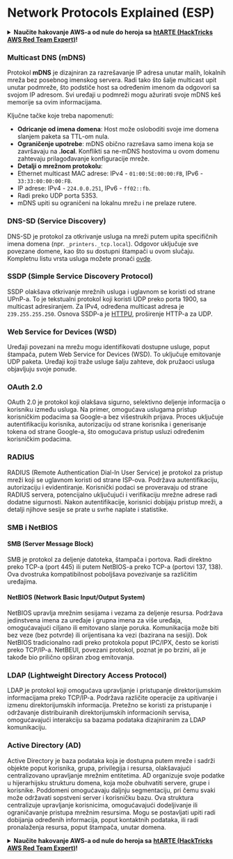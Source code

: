 # Network Protocols Explained (ESP)

<details>

<summary><strong>Naučite hakovanje AWS-a od nule do heroja sa</strong> <a href="https://training.hacktricks.xyz/courses/arte"><strong>htARTE (HackTricks AWS Red Team Expert)</strong></a><strong>!</strong></summary>

Drugi načini podrške HackTricks-u:

* Ako želite videti **vašu kompaniju oglašenu na HackTricks-u** ili **preuzeti HackTricks u PDF formatu** proverite [**SUBSCRIPTION PLANS**](https://github.com/sponsors/carlospolop)!
* Nabavite [**zvanični PEASS & HackTricks swag**](https://peass.creator-spring.com)
* Otkrijte [**The PEASS Family**](https://opensea.io/collection/the-peass-family), našu kolekciju ekskluzivnih [**NFT-ova**](https://opensea.io/collection/the-peass-family)
* **Pridružite se** 💬 [**Discord grupi**](https://discord.gg/hRep4RUj7f) ili [**telegram grupi**](https://t.me/peass) ili nas **pratite** na **Twitter-u** 🐦 [**@hacktricks\_live**](https://twitter.com/hacktricks\_live)**.**
* **Podelite svoje hakovanje trikove slanjem PR-ova na** [**HackTricks**](https://github.com/carlospolop/hacktricks) i [**HackTricks Cloud**](https://github.com/carlospolop/hacktricks-cloud) github repozitorijume.

</details>

### Multicast DNS (mDNS)

Protokol **mDNS** je dizajniran za razrešavanje IP adresa unutar malih, lokalnih mreža bez posebnog imenskog servera. Radi tako što šalje multicast upit unutar podmreže, što podstiče host sa određenim imenom da odgovori sa svojom IP adresom. Svi uređaji u podmreži mogu ažurirati svoje mDNS keš memorije sa ovim informacijama.

Ključne tačke koje treba napomenuti:

* **Odricanje od imena domena**: Host može osloboditi svoje ime domena slanjem paketa sa TTL-om nula.
* **Ograničenje upotrebe**: mDNS obično razrešava samo imena koja se završavaju na **.local**. Konflikti sa ne-mDNS hostovima u ovom domenu zahtevaju prilagođavanje konfiguracije mreže.
* **Detalji o mrežnom protokolu**:
* Ethernet multicast MAC adrese: IPv4 - `01:00:5E:00:00:FB`, IPv6 - `33:33:00:00:00:FB`.
* IP adrese: IPv4 - `224.0.0.251`, IPv6 - `ff02::fb`.
* Radi preko UDP porta 5353.
* mDNS upiti su ograničeni na lokalnu mrežu i ne prelaze rutere.

### DNS-SD (Service Discovery)

DNS-SD je protokol za otkrivanje usluga na mreži putem upita specifičnih imena domena (npr. `_printers._tcp.local`). Odgovor uključuje sve povezane domene, kao što su dostupni štampači u ovom slučaju. Kompletnu listu vrsta usluga možete pronaći [ovde](http://www.dns-sd.org/ServiceTypes.html).

### SSDP (Simple Service Discovery Protocol)

SSDP olakšava otkrivanje mrežnih usluga i uglavnom se koristi od strane UPnP-a. To je tekstualni protokol koji koristi UDP preko porta 1900, sa multicast adresiranjem. Za IPv4, određena multicast adresa je `239.255.255.250`. Osnova SSDP-a je [HTTPU](https://en.wikipedia.org/wiki/HTTPU), proširenje HTTP-a za UDP.

### Web Service for Devices (WSD)

Uređaji povezani na mrežu mogu identifikovati dostupne usluge, poput štampača, putem Web Service for Devices (WSD). To uključuje emitovanje UDP paketa. Uređaji koji traže usluge šalju zahteve, dok pružaoci usluga objavljuju svoje ponude.

### OAuth 2.0

OAuth 2.0 je protokol koji olakšava sigurno, selektivno deljenje informacija o korisniku između usluga. Na primer, omogućava uslugama pristup korisničkim podacima sa Google-a bez višestrukih prijava. Proces uključuje autentifikaciju korisnika, autorizaciju od strane korisnika i generisanje tokena od strane Google-a, što omogućava pristup usluzi određenim korisničkim podacima.

### RADIUS

RADIUS (Remote Authentication Dial-In User Service) je protokol za pristup mreži koji se uglavnom koristi od strane ISP-ova. Podržava autentifikaciju, autorizaciju i evidentiranje. Korisnički podaci se proveravaju od strane RADIUS servera, potencijalno uključujući i verifikaciju mrežne adrese radi dodatne sigurnosti. Nakon autentifikacije, korisnici dobijaju pristup mreži, a detalji njihove sesije se prate u svrhe naplate i statistike.

### SMB i NetBIOS

#### SMB (Server Message Block)

SMB je protokol za deljenje datoteka, štampača i portova. Radi direktno preko TCP-a (port 445) ili putem NetBIOS-a preko TCP-a (portovi 137, 138). Ova dvostruka kompatibilnost poboljšava povezivanje sa različitim uređajima.

#### NetBIOS (Network Basic Input/Output System)

NetBIOS upravlja mrežnim sesijama i vezama za deljenje resursa. Podržava jedinstvena imena za uređaje i grupna imena za više uređaja, omogućavajući ciljano ili emitovano slanje poruka. Komunikacija može biti bez veze (bez potvrde) ili orijentisana ka vezi (bazirana na sesiji). Dok NetBIOS tradicionalno radi preko protokola poput IPC/IPX, često se koristi preko TCP/IP-a. NetBEUI, povezani protokol, poznat je po brzini, ali je takođe bio prilično opširan zbog emitovanja.

### LDAP (Lightweight Directory Access Protocol)

LDAP je protokol koji omogućava upravljanje i pristupanje direktorijumskim informacijama preko TCP/IP-a. Podržava različite operacije za upitivanje i izmenu direktorijumskih informacija. Pretežno se koristi za pristupanje i održavanje distribuiranih direktorijumskih informacionih servisa, omogućavajući interakciju sa bazama podataka dizajniranim za LDAP komunikaciju.

### Active Directory (AD)

Active Directory je baza podataka koja je dostupna putem mreže i sadrži objekte poput korisnika, grupa, privilegija i resursa, olakšavajući centralizovano upravljanje mrežnim entitetima. AD organizuje svoje podatke u hijerarhijsku strukturu domena, koja može obuhvatiti servere, grupe i korisnike. Poddomeni omogućavaju daljnju segmentaciju, pri čemu svaki može održavati sopstveni server i korisničku bazu. Ova struktura centralizuje upravljanje korisnicima, omogućavajući dodeljivanje ili ograničavanje pristupa mrežnim resursima. Mogu se postavljati upiti radi dobijanja određenih informacija, poput kontaktnih podataka, ili radi pronalaženja resursa, poput štampača, unutar domena.

<details>

<summary><strong>Naučite hakovanje AWS-a od nule do heroja sa</strong> <a href="https://training.hacktricks.xyz/courses/arte"><strong>htARTE (HackTricks AWS Red Team Expert)</strong></a><strong>!</strong></summary>

Drugi načini podrške HackTricks-u:

* Ako želite videti **vašu kompaniju oglašenu na HackTricks-u** ili **preuzeti HackTricks u PDF formatu** proverite [**SUBSCRIPTION PLANS**](https://github.com/sponsors/carlospolop)!
* Nabavite [**zvanični PEASS & HackTricks swag**](https://peass.creator-spring.com)
* Otkrijte [**The PEASS Family**](https://opensea.io/collection/the-peass-family), našu kolekciju ekskluzivnih [**NFT-ova**](https://opensea.io/collection/the-peass-family)
* **Pridružite se** 💬 [**Discord grupi**](https://discord.gg/hRep4RUj7f) ili [**telegram grupi**](https://t.me/peass) ili nas **pratite** na \*\*Twitter

</details>

